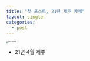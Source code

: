 ```yaml
---
title: "첫 포스트, 21년 제주 카페"
layout: single
categories:
  - post
---
```




<img src="../images/2022-09-22-first/DSC00116.JPG" alt="DSC00116" style="zoom: 33%;" />

- 21년 4월 제주
